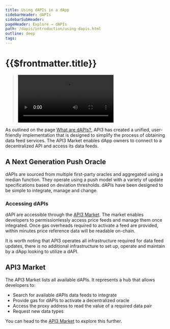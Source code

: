 ```yaml
---
title: Using dAPIs in a dApp
sidebarHeader: dAPIs
sidebarSubHeader:
pageHeader: Explore → dAPIs
path: /dapis/introduction/using-dapis.html
outline: deep
tags:
---
```


<PageHeader/>

# {{$frontmatter.title}}

> <Video src="https://www.youtube.com/embed/FVI16FAJgjQ"/>

As outlined on the page
[What are dAPIs?](/dapis/introduction/what-are-dapis.md), API3 has created a
unified, user-friendly implementation that is designed to simplify the process
of obtaining data feed services. The API3 Market enables dApp owners to connect
to a decentralized API and access its data feeds.

## A Next Generation Push Oracle

dAPIs are sourced from multiple first-party oracles and aggregated using a
median function. They operate using a push model with a variety of update
specifications based on deviation thresholds. dAPIs have been designed to be
simple to integrate, manage and change.

### Accessing dAPIs

dAPI are accessible through the [API3 Market](https://market.api3.org/dapis).
The market enables developers to permissionlessly access price feeds and manage
them once integrated. Once gas overheads required to activate a feed are
provided, within minutes price reference data will be readable on-chain.

 <!-- <img src="../assets/images/Managed_dAPI_visual.png" style="width:500px"> -->

It is worth noting that API3 operates all infrastructure required for data feed
updates, there is no additional infrastructure to set up, operate and maintain
by a dApp looking to utilize a dAPI.

## API3 Market

The API3 Market lists all available dAPIs. It represents a hub that allows
developers to:

- Search for available dAPIs data feeds to integrate
- Provide gas for dAPIs to activate a decentralized oracle
- Access the proxy address to read the value of a required data pair
- Request new data types

You can head to the [API3 Market](https://market.api3.org/dapis) to explore this
further.
